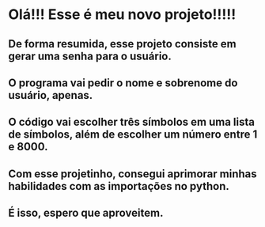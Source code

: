<h1>Olá!!! Esse é meu novo projeto!!!!!</h1>
<h2>De forma resumida, esse projeto consiste em gerar uma senha para o usuário.</h2>
<h2>O programa vai pedir o nome e sobrenome do usuário, apenas.</h2>
<h2>O código vai escolher três símbolos em uma lista de símbolos, além de escolher um número entre 1 e 8000.</h2>
<h2>Com esse projetinho, consegui aprimorar minhas habilidades com as importações no python.</h2>
<h2>É isso, espero que aproveitem.</h2>
